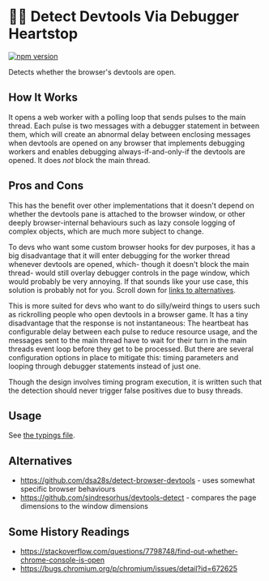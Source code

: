 # 💞🐛 Detect Devtools Via Debugger Heartstop

[![npm version][npm-version-label]][npm-url]

Detects whether the browser's devtools are open.

## How It Works

It opens a web worker with a polling loop that sends pulses to the main thread. Each pulse is two messages with a debugger statement in between them, which will create an abnormal delay between enclosing messages when devtools are opened on any browser that implements debugging workers and enables debugging always-if-and-only-if the devtools are opened. It does _not_ block the main thread.

## Pros and Cons

This has the benefit over other implementations that it doesn't depend on whether the devtools pane is attached to the browser window, or other deeply browser-internal behaviours such as lazy console logging of complex objects, which are much more subject to change.

To devs who want some custom browser hooks for dev purposes, it has a big disadvantage that it will enter debugging for the worker thread whenever devtools are opened, which- though it doesn't block the main thread- would still overlay debugger controls in the page window, which would probably be very annoying. If that sounds like your use case, this solution is probably not for you. Scroll down for [links to alternatives](#Alternatives).

This is more suited for devs who want to do silly/weird things to users such as rickrolling people who open devtools in a browser game. It has a tiny disadvantage that the response is not instantaneous: The heartbeat has configurable delay between each pulse to reduce resource usage, and the messages sent to the main thread have to wait for their turn in the main threads event loop before they get to be processed. But there are several configuration options in place to mitigate this: timing parameters and looping through debugger statements instead of just one.

Though the design involves timing program execution, it is written such that the detection should never trigger false positives due to busy threads.

## Usage

See [the typings file](https://github.com/david-fong/detect-devtools-via-debugger-heartstop/blob/main/index.d.ts).

## Alternatives

- https://github.com/dsa28s/detect-browser-devtools - uses somewhat specific browser behaviours
- https://github.com/sindresorhus/devtools-detect - compares the page dimensions to the window dimensions

## Some History Readings

- https://stackoverflow.com/questions/7798748/find-out-whether-chrome-console-is-open
- https://bugs.chromium.org/p/chromium/issues/detail?id=672625

[npm-version-label]: https://img.shields.io/npm/v/detect-devtools-via-debugger-heartstop.svg?style=flat-square
[npm-url]: https://www.npmjs.com/package/detect-devtools-via-debugger-heartstop
